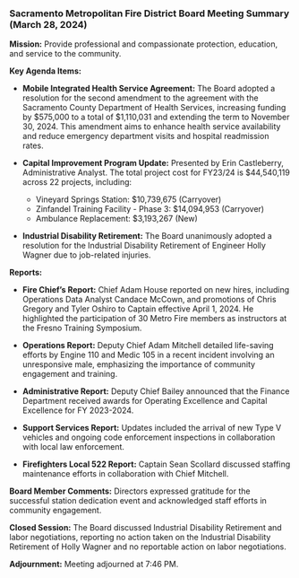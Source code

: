 ### Sacramento Metropolitan Fire District Board Meeting Summary (March 28, 2024)

**Mission:** Provide professional and compassionate protection, education, and service to the community.

**Key Agenda Items:**
- **Mobile Integrated Health Service Agreement:** The Board adopted a resolution for the second amendment to the agreement with the Sacramento County Department of Health Services, increasing funding by $575,000 to a total of $1,110,031 and extending the term to November 30, 2024. This amendment aims to enhance health service availability and reduce emergency department visits and hospital readmission rates.

- **Capital Improvement Program Update:** Presented by Erin Castleberry, Administrative Analyst. The total project cost for FY23/24 is $44,540,119 across 22 projects, including:
  - Vineyard Springs Station: $10,739,675 (Carryover)
  - Zinfandel Training Facility - Phase 3: $14,094,953 (Carryover)
  - Ambulance Replacement: $3,193,267 (New)

- **Industrial Disability Retirement:** The Board unanimously adopted a resolution for the Industrial Disability Retirement of Engineer Holly Wagner due to job-related injuries.

**Reports:**
- **Fire Chief’s Report:** Chief Adam House reported on new hires, including Operations Data Analyst Candace McCown, and promotions of Chris Gregory and Tyler Oshiro to Captain effective April 1, 2024. He highlighted the participation of 30 Metro Fire members as instructors at the Fresno Training Symposium.

- **Operations Report:** Deputy Chief Adam Mitchell detailed life-saving efforts by Engine 110 and Medic 105 in a recent incident involving an unresponsive male, emphasizing the importance of community engagement and training.

- **Administrative Report:** Deputy Chief Bailey announced that the Finance Department received awards for Operating Excellence and Capital Excellence for FY 2023-2024.

- **Support Services Report:** Updates included the arrival of new Type V vehicles and ongoing code enforcement inspections in collaboration with local law enforcement.

- **Firefighters Local 522 Report:** Captain Sean Scollard discussed staffing maintenance efforts in collaboration with Chief Mitchell.

**Board Member Comments:** Directors expressed gratitude for the successful station dedication event and acknowledged staff efforts in community engagement. 

**Closed Session:** The Board discussed Industrial Disability Retirement and labor negotiations, reporting no action taken on the Industrial Disability Retirement of Holly Wagner and no reportable action on labor negotiations. 

**Adjournment:** Meeting adjourned at 7:46 PM.
